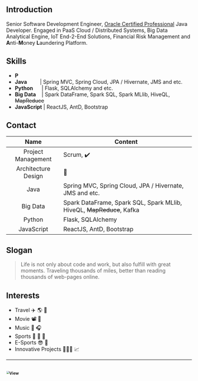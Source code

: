 
## Introduction
Senior Software Development Engineer, [Oracle Certified Professional](https://www.youracclaim.com/badges/a5f980ab-e5d8-4ae4-96b8-f6615423dd6e/public_url) Java Developer. 
Engaged in PaaS Cloud / Distributed Systems, Big Data Analytical Engine, IoT End-2-End Solutions,
Financial Risk Management and **A**nti-**M**oney **L**aundering Platform.

## Skills


- **P**
- **Java** &nbsp;&nbsp;&nbsp;&nbsp;&nbsp;&nbsp;&nbsp; | Spring MVC, Spring Cloud, JPA / Hivernate, JMS and etc.
- **Python** &nbsp;&nbsp;&nbsp;&nbsp; | Flask, SQLAlchemy and etc.
- **Big Data** &nbsp;&nbsp; | Spark DataFrame, Spark SQL, Spark MLlib, HiveQL, ~~MapReduce~~
- **JavaScript** | ReactJS, AntD, Bootstrap

## Contact
|        Name         | Content                                                          |
| :-----------------: | ---------------------------------------------------------------- |
| Project Management  | Scrum, ✔️                                                        |
| Architecture Design | 🤯                                                               |
|        Java         | Spring MVC, Spring Cloud, JPA / Hivernate, JMS and etc.          |
|      Big Data       | Spark DataFrame, Spark SQL, Spark MLlib, HiveQL, ~~MapReduce~~, Kafka |
|       Python        | Flask, SQLAlchemy                                                |
|     JavaScript      | ReactJS, AntD, Bootstrap                                         |


## Slogan
> Life is not only about code and work, but also fulfill with great moments. 
> Traveling thousands of miles, better than reading thousands of web-pages online.


## Interests
- Travel ✈️ 🌎 🚢
- Movie 📽️ 👀
- Music 🎹 🎧
- Sports 🏓 🏹 🏸
- E-Sports 😎 👾 
- Innovative Projects 👨🏻‍💻 📈

---
<img src="https://lc-gluttony.s3.amazonaws.com/xavRfmuNYmLc/982db92253904dbc1bc4.jpg/Vancouver-Cove-Forest-Jason.jpg" 
    alt="View" width="100%" height="100%"  ondragstart="return false;"  onContextMenu="return false;"
    style="zoom:50%;"
/>
---
